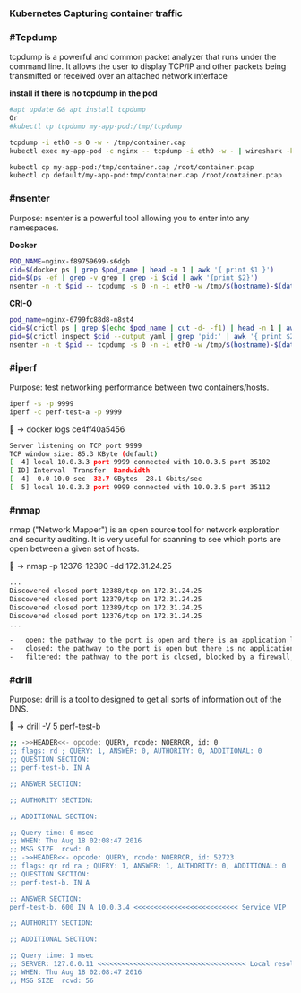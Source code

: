 ### Kubernetes Capturing container traffic

###  #Tcpdump

tcpdump is a powerful and common packet analyzer that runs under the command line. It allows the user to display TCP/IP and other packets being transmitted or received over an attached network interface

**install if there is no tcpdump in the pod**
```bash
#apt update && apt install tcpdump
Or
#kubectl cp tcpdump my-app-pod:/tmp/tcpdump
```
```bash
tcpdump -i eth0 -s 0 -w - /tmp/container.cap
kubectl exec my-app-pod -c nginx -- tcpdump -i eth0 -w - | wireshark -k -i -

kubectl cp my-app-pod:/tmp/container.cap /root/container.pcap
kubectl cp default/my-app-pod:tmp/container.cap /root/container.pcap
```
### #nsenter

Purpose: nsenter is a powerful tool allowing you to enter into any namespaces.

**Docker**
```bash
POD_NAME=nginx-f89759699-s6dgb
cid=$(docker ps | grep $pod_name | head -n 1 | awk '{ print $1 }')
pid=$(ps -ef | grep -v grep | grep -i $cid | awk '{print $2}')
nsenter -n -t $pid -- tcpdump -s 0 -n -i eth0 -w /tmp/$(hostname)-$(date +"%Y-%m-%d-%H-%M-%S").pcap
```
**CRI-O**
```bash
pod_name=nginx-6799fc88d8-n8st4
cid=$(crictl ps | grep $(echo $pod_name | cut -d- -f1) | head -n 1 | awk '{ print $1 }')
pid=$(crictl inspect $cid --output yaml | grep 'pid:' | awk '{ print $2 }')
nsenter -n -t $pid -- tcpdump -s 0 -n -i eth0 -w /tmp/$(hostname)-$(date +"%Y-%m-%d-%H-%M-%S").pcap
```
###  #İperf

Purpose: test networking performance between two containers/hosts.
```bash
iperf -s -p 9999
iperf -c perf-test-a -p 9999
```
🐳  → docker logs ce4ff40a5456
```bash
Server listening on TCP port 9999  
TCP window size: 85.3 KByte (default)  
[  4] local 10.0.3.3 port 9999 connected with 10.0.3.5 port 35102  
[ ID] Interval  Transfer  Bandwidth  
[  4]  0.0-10.0 sec  32.7 GBytes  28.1 Gbits/sec  
[  5] local 10.0.3.3 port 9999 connected with 10.0.3.5 port 35112
```
###  #nmap

nmap ("Network Mapper") is an open source tool for network exploration and security auditing. It is very useful for scanning to see which ports are open between a given set of hosts.

🐳  → nmap -p 12376-12390 -dd 172.31.24.25  
```bash
...  
Discovered closed port 12388/tcp on 172.31.24.25  
Discovered closed port 12379/tcp on 172.31.24.25  
Discovered closed port 12389/tcp on 172.31.24.25  
Discovered closed port 12376/tcp on 172.31.24.25  
...

-   open: the pathway to the port is open and there is an application listening on this port.
-   closed: the pathway to the port is open but there is no application listening on this port.
-   filtered: the pathway to the port is closed, blocked by a firewall, routing rules, or host-based rules.
```
### #drill

Purpose: drill is a tool to designed to get all sorts of information out of the DNS.

🐳  → drill -V 5 perf-test-b  
```bash
;; ->>HEADER<<- opcode: QUERY, rcode: NOERROR, id: 0  
;; flags: rd ; QUERY: 1, ANSWER: 0, AUTHORITY: 0, ADDITIONAL: 0  
;; QUESTION SECTION:  
;; perf-test-b. IN A

;; ANSWER SECTION:

;; AUTHORITY SECTION:

;; ADDITIONAL SECTION:

;; Query time: 0 msec  
;; WHEN: Thu Aug 18 02:08:47 2016  
;; MSG SIZE  rcvd: 0  
;; ->>HEADER<<- opcode: QUERY, rcode: NOERROR, id: 52723  
;; flags: qr rd ra ; QUERY: 1, ANSWER: 1, AUTHORITY: 0, ADDITIONAL: 0  
;; QUESTION SECTION:  
;; perf-test-b. IN A

;; ANSWER SECTION:  
perf-test-b. 600 IN A 10.0.3.4 <<<<<<<<<<<<<<<<<<<<<<<<<< Service VIP

;; AUTHORITY SECTION:

;; ADDITIONAL SECTION:

;; Query time: 1 msec  
;; SERVER: 127.0.0.11 <<<<<<<<<<<<<<<<<<<<<<<<<<<<<<<<<<<<< Local resolver  
;; WHEN: Thu Aug 18 02:08:47 2016  
;; MSG SIZE  rcvd: 56
```
